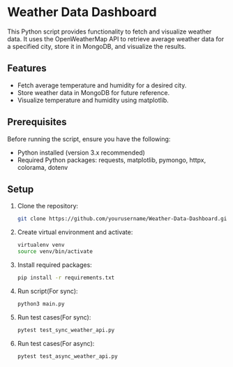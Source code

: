 # Weather Data Dashboard

This Python script provides functionality to fetch and visualize weather data. It uses the OpenWeatherMap API to retrieve average weather data for a specified city, store it in MongoDB, and visualize the results. 

## Features

- Fetch average temperature and humidity for a desired city.
- Store weather data in MongoDB for future reference.
- Visualize temperature and humidity using matplotlib.

## Prerequisites

Before running the script, ensure you have the following:

- Python installed (version 3.x recommended)
- Required Python packages: requests, matplotlib, pymongo, httpx, colorama, dotenv

## Setup

1. Clone the repository:

   ```bash
   git clone https://github.com/yourusername/Weather-Data-Dashboard.git

2. Create virtual environment and activate:

   ```bash
   virtualenv venv
   source venv/bin/activate

3. Install required packages:

   ```bash
   pip install -r requirements.txt

4. Run script(For sync):

   ```bash
   python3 main.py

5. Run test cases(For sync):

   ```bash
   pytest test_sync_weather_api.py

5. Run test cases(For async):

   ```bash
   pytest test_async_weather_api.py


